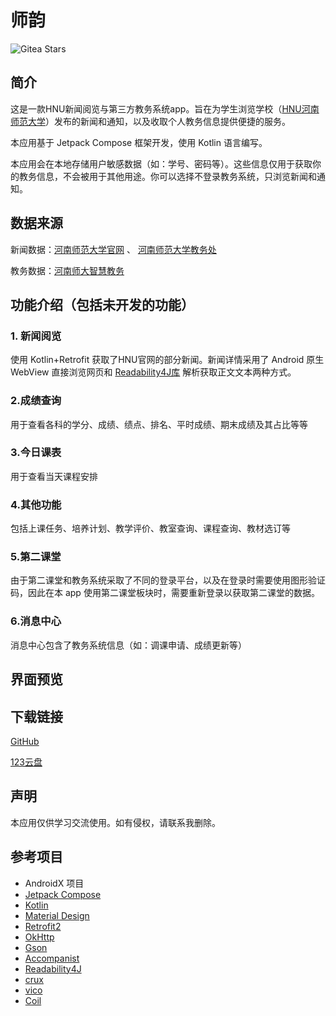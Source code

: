 # 师韵

![Gitea Stars](https://img.shields.io/github/stars/JiaLiFuNia/SmartHNU?style=flat)

## 简介

这是一款HNU新闻阅览与第三方教务系统app。旨在为学生浏览学校（[HNU河南师范大学](https://www.htu.edu.cn/)）发布的新闻和通知，以及收取个人教务信息提供便捷的服务。

本应用基于 Jetpack Compose 框架开发，使用 Kotlin 语言编写。

本应用会在本地存储用户敏感数据（如：学号、密码等）。这些信息仅用于获取你的教务信息，不会被用于其他用途。你可以选择不登录教务系统，只浏览新闻和通知。

## 数据来源

新闻数据：[河南师范大学官网](https://www.htu.edu.cn/) 、 [河南师范大学教务处](https://www.htu.edu.cn/teaching/main.htm)

教务数据：[河南师大智慧教务](https://jwc.htu.edu.cn/app/)

## 功能介绍（包括未开发的功能）

### 1. 新闻阅览

使用 Kotlin+Retrofit 获取了HNU官网的部分新闻。新闻详情采用了 Android 原生 WebView 直接浏览网页和 [Readability4J库](https://github.com/dankito/Readability4J) 解析获取正文文本两种方式。

### 2.成绩查询

用于查看各科的学分、成绩、绩点、排名、平时成绩、期末成绩及其占比等等

### 3.今日课表

用于查看当天课程安排

### 4.其他功能

包括上课任务、培养计划、教学评价、教室查询、课程查询、教材选订等

### 5.第二课堂

由于第二课堂和教务系统采取了不同的登录平台，以及在登录时需要使用图形验证码，因此在本 app 使用第二课堂板块时，需要重新登录以获取第二课堂的数据。

### 6.消息中心

消息中心包含了教务系统信息（如：调课申请、成绩更新等）

## 界面预览



## 下载链接

[GitHub](https://github.com/JiaLiFuNia/SmartHNU/releases/latest) 

[123云盘](https://www.123pan.com/s/uyHuVv-dTdjH.html)

## 声明

本应用仅供学习交流使用。如有侵权，请联系我删除。

## 参考项目
- AndroidX 项目
- [Jetpack Compose](https://developer.android.com/jetpack/compose)
- [Kotlin](https://github.com/JetBrains/kotlin)
- [Material Design](https://github.com/material-components/material-components-android)
- [Retrofit2](https://github.com/square/retrofit)
- [OkHttp](https://github.com/square/okhttp)
- [Gson](https://github.com/google/gson)
- [Accompanist](https://github.com/google/accompanist)
- [Readability4J](https://github.com/dankito/Readability4J)
- [crux](https://github.com/chimbori/crux)
- [vico](https://github.com/patrykandpatrick/vico)
- [Coil](https://github.com/coil-kt/coil)
